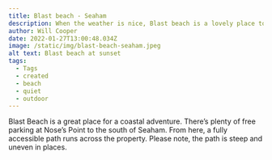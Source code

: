 ```yaml
---
title: Blast beach - Seaham
description: When the weather is nice, Blast beach is a lovely place to visit.
author: Will Cooper
date: 2022-01-27T13:00:48.034Z
image: /static/img/blast-beach-seaham.jpeg
alt text: Blast beach at sunset
tags:
  - Tags
  - created
  - beach
  - quiet
  - outdoor
---
```

Blast Beach is a great place for a coastal adventure. There’s plenty of free parking at Nose’s Point to the south of Seaham. From here, a fully accessible path runs across the property. Please note, the path is steep and uneven in places.